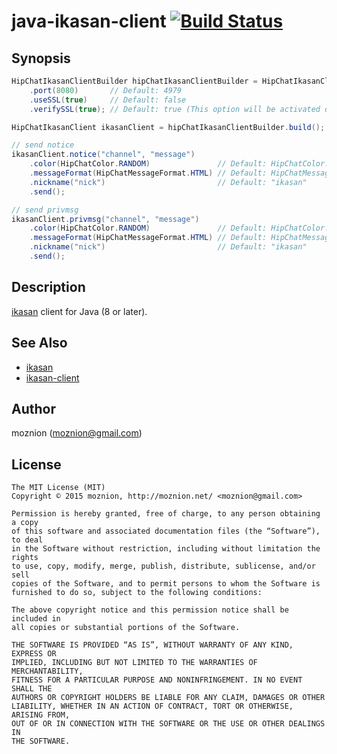 java-ikasan-client [![Build Status](https://travis-ci.org/moznion/java-ikasan-client.svg)](https://travis-ci.org/moznion/java-ikasan-client)
=============

Synopsis
---

```java
HipChatIkasanClientBuilder hipChatIkasanClientBuilder = HipChatIkasanClient.builder("ikasan.example.com")
    .port(8080)       // Default: 4979
    .useSSL(true)     // Default: false
    .verifySSL(true); // Default: true (This option will be activated only when `useSSL` is true)

HipChatIkasanClient ikasanClient = hipChatIkasanClientBuilder.build();

// send notice
ikasanClient.notice("channel", "message")
    .color(HipChatColor.RANDOM)               // Default: HipChatColor.YELLOW
    .messageFormat(HipChatMessageFormat.HTML) // Default: HipChatMessageFormat.TEXT
    .nickname("nick")                         // Default: "ikasan"
    .send();

// send privmsg
ikasanClient.privmsg("channel", "message")
    .color(HipChatColor.RANDOM)               // Default: HipChatColor.YELLOW
    .messageFormat(HipChatMessageFormat.HTML) // Default: HipChatMessageFormat.TEXT
    .nickname("nick")                         // Default: "ikasan"
    .send();
```

Description
--

[ikasan](https://github.com/studio3104/ikasan) client for Java (8 or later).

See Also
--

- [ikasan](https://github.com/studio3104/ikasan)
- [ikasan-client](https://github.com/studio3104/ikasan-client)

Author
--

moznion (<moznion@gmail.com>)

License
--

```
The MIT License (MIT)
Copyright © 2015 moznion, http://moznion.net/ <moznion@gmail.com>

Permission is hereby granted, free of charge, to any person obtaining a copy
of this software and associated documentation files (the “Software”), to deal
in the Software without restriction, including without limitation the rights
to use, copy, modify, merge, publish, distribute, sublicense, and/or sell
copies of the Software, and to permit persons to whom the Software is
furnished to do so, subject to the following conditions:

The above copyright notice and this permission notice shall be included in
all copies or substantial portions of the Software.

THE SOFTWARE IS PROVIDED “AS IS”, WITHOUT WARRANTY OF ANY KIND, EXPRESS OR
IMPLIED, INCLUDING BUT NOT LIMITED TO THE WARRANTIES OF MERCHANTABILITY,
FITNESS FOR A PARTICULAR PURPOSE AND NONINFRINGEMENT. IN NO EVENT SHALL THE
AUTHORS OR COPYRIGHT HOLDERS BE LIABLE FOR ANY CLAIM, DAMAGES OR OTHER
LIABILITY, WHETHER IN AN ACTION OF CONTRACT, TORT OR OTHERWISE, ARISING FROM,
OUT OF OR IN CONNECTION WITH THE SOFTWARE OR THE USE OR OTHER DEALINGS IN
THE SOFTWARE.
```

